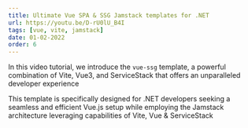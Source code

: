 ```yaml
---
title: Ultimate Vue SPA & SSG Jamstack templates for .NET
url: https://youtu.be/D-rU0lU_B4I
tags: [vue, vite, jamstack]
date: 01-02-2022
order: 6
---
```


In this video tutorial, we introduce the `vue-ssg` template, a powerful combination of Vite, Vue3, and ServiceStack 
that offers an unparalleled developer experience

This template is specifically designed for .NET developers seeking a seamless and efficient Vue.js setup 
while employing the Jamstack architecture leveraging capabilities of Vite, Vue & ServiceStack

